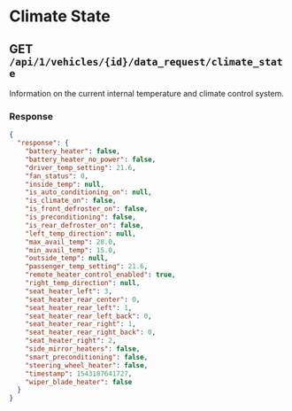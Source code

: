 # Climate State

## GET `/api/1/vehicles/{id}/data_request/climate_state`

Information on the current internal temperature and climate control system.

### Response

```json
{
  "response": {
    "battery_heater": false,
    "battery_heater_no_power": false,
    "driver_temp_setting": 21.6,
    "fan_status": 0,
    "inside_temp": null,
    "is_auto_conditioning_on": null,
    "is_climate_on": false,
    "is_front_defroster_on": false,
    "is_preconditioning": false,
    "is_rear_defroster_on": false,
    "left_temp_direction": null,
    "max_avail_temp": 28.0,
    "min_avail_temp": 15.0,
    "outside_temp": null,
    "passenger_temp_setting": 21.6,
    "remote_heater_control_enabled": true,
    "right_temp_direction": null,
    "seat_heater_left": 3,
    "seat_heater_rear_center": 0,
    "seat_heater_rear_left": 1,
    "seat_heater_rear_left_back": 0,
    "seat_heater_rear_right": 1,
    "seat_heater_rear_right_back": 0,
    "seat_heater_right": 2,
    "side_mirror_heaters": false,
    "smart_preconditioning": false,
    "steering_wheel_heater": false,
    "timestamp": 1543187641727,
    "wiper_blade_heater": false
  }
}
```

